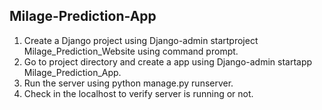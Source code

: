 ## Milage-Prediction-App

1. Create a Django project using Django-admin startproject Milage_Prediction_Website using command prompt.
2. Go to project directory and create a app using Django-admin startapp Milage_Prediction_App.
3. Run the server using python manage.py runserver.
4. Check in the localhost to verify server is running or not.
